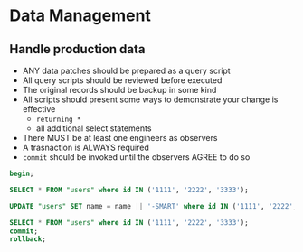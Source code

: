 # Data Management

## Handle production data

- ANY data patches should be prepared as a query script
- All query scripts should be reviewed before executed
- The original records should be backup in some kind
- All scripts should present some ways to demonstrate your change is effective
  - `returning *`
  - all additional select statements
- There MUST be at least one engineers as observers
- A trasnaction is ALWAYS required
- `commit` should be invoked until the observers AGREE to do so
  
```sql
begin;

SELECT * FROM "users" where id IN ('1111', '2222', '3333');

UPDATE "users" SET name = name || '-SMART' where id IN ('1111', '2222', '3333');

SELECT * FROM "users" where id IN ('1111', '2222', '3333');
commit;
rollback;
```
